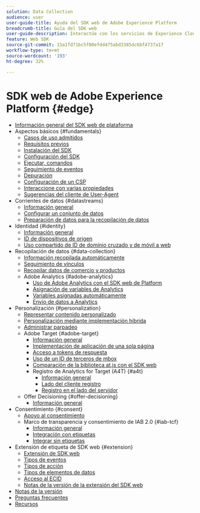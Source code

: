 ```yaml
---
solution: Data Collection
audience: user
user-guide-title: Ayuda del SDK web de Adobe Experience Platform
breadcrumb-title: Guía del SDK web
user-guide-description: Interactúe con los servicios de Experience Cloud a través de la red perimetral.
feature: Web SDK
source-git-commit: 15a1fd71bc5f00efdd475abd3385dc6bf4737a17
workflow-type: tm+mt
source-wordcount: '193'
ht-degree: 32%

---
```



# SDK web de Adobe Experience Platform {#edge}

* [Información general del SDK web de plataforma](home.md)
* Aspectos básicos {#fundamentals}
   * [Casos de uso admitidos](fundamentals/supported-use-cases.md)
   * [Requisitos previos](fundamentals/prerequisite.md)
   * [Instalación del SDK](fundamentals/installing-the-sdk.md)
   * [Configuración del SDK](fundamentals/configuring-the-sdk.md)
   * [Ejecutar, comandos](fundamentals/executing-commands.md)
   * [Seguimiento de eventos](fundamentals/tracking-events.md)
   * [Depuración](fundamentals/debugging.md)
   * [Configuración de un CSP](fundamentals/configuring-a-csp.md)
   * [Interaccione con varias propiedades](fundamentals/interacting-with-multiple-properties.md)
   * [Sugerencias del cliente de User-Agent](fundamentals/user-agent-client-hints.md)
* Corrientes de datos {#datastreams}
   * [Información general](./datastreams/overview.md)
   * [Configurar un conjunto de datos](./datastreams/configure.md)
   * [Preparación de datos para la recopilación de datos](./datastreams/data-prep.md)
* Identidad {#identity}
   * [Información general](identity/overview.md)
   * [ID de dispositivos de origen](identity/first-party-device-ids.md)
   * [Uso compartido de ID de dominio cruzado y de móvil a web](identity/id-sharing.md)
* Recopilación de datos {#data-collection}
   * [Información recopilada automáticamente](data-collection/automatic-information.md)
   * [Seguimiento de vínculos](data-collection/track-links.md)
   * [Recopilar datos de comercio y productos](data-collection/collect-commerce-data.md)
   * Adobe Analytics {#adobe-analytics}
      * [Uso de Adobe Analytics con el SDK web de Platform](data-collection/adobe-analytics/analytics-overview.md)
      * [Asignación de variables de Analytics](data-collection/adobe-analytics/manually-mapping-variables.md)
      * [Variables asignadas automáticamente](data-collection/adobe-analytics/automatically-mapped-vars.md)
      * [Envío de datos a Analytics](data-collection/adobe-analytics/sending-data-to-analytics.md)
* Personalización {#personalization}
   * [Representar contenido personalizado](personalization/rendering-personalization-content.md)
   * [Personalización mediante implementación híbrida](personalization/hybrid-personalization.md)
   * [Administrar parpadeo](personalization/manage-flicker.md)
   * Adobe Target {#adobe-target}
      * [Información general](personalization/adobe-target/target-overview.md)
      * [Implementación de aplicación de una sola página](personalization/adobe-target/spa-implementation.md)
      * [Acceso a tokens de respuesta](personalization/adobe-target/accessing-response-tokens.md)
      * [Uso de un ID de terceros de mbox](personalization/adobe-target/using-mbox-3rdpartyid.md)
      * [Comparación de la biblioteca at.js con el SDK web](personalization/adobe-target/web-sdk-atjs-comparison.md)
      * Registro de Analytics for Target (A4T) {#a4t}
         * [Información general ](personalization/adobe-target/analytics-logging/overview.md)
         * [Lado del cliente registro](personalization/adobe-target/analytics-logging/client-side.md)
         * [Registro en el lado del servidor](personalization/adobe-target/analytics-logging/server-side.md)
   * Offer Decisioning {#offer-decisioning}
      * [Información general](personalization/offer-decisioning/offer-decisioning-overview.md)
* Consentimiento {#consent}
   * [Apoyo al consentimiento](consent/supporting-consent.md)
   * Marco de transparencia y consentimiento de IAB 2.0 {#iab-tcf}
      * [Información general](consent/iab-tcf/overview.md)
      * [Integración con etiquetas](consent/iab-tcf/with-launch.md)
      * [Integrar sin etiquetas](consent/iab-tcf/without-launch.md)
* Extensión de etiqueta de SDK web {#extension}
   * [Extensión de SDK web](extension/web-sdk-extension-configuration.md)
   * [Tipos de eventos](extension/event-types.md)
   * [Tipos de acción](extension/action-types.md)
   * [Tipos de elementos de datos](extension/data-element-types.md)
   * [Acceso al ECID](extension/accessing-the-ecid.md)
   * [Notas de la versión de la extensión del SDK web](extension/web-sdk-ext-release-notes.md)
* [Notas de la versión](release-notes.md)
* [Preguntas frecuentes](web-sdk-faq.md)
* [Recursos](resources.md)
